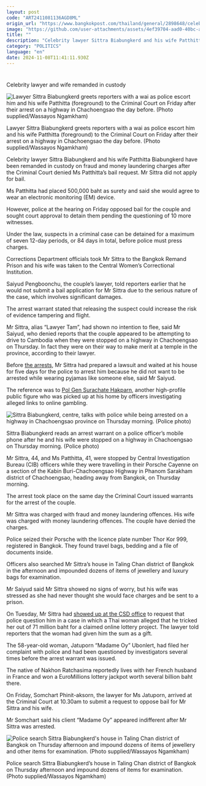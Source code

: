 ```yaml
---
layout: post
code: "ART2411081136AGD8ML"
origin_url: "https://www.bangkokpost.com/thailand/general/2898648/celebrity-lawyer-and-wife-remanded-in-custody"
image: "https://github.com/user-attachments/assets/4ef39704-aad0-40bc-a9b8-4c7176ef3cef"
title: ""
description: "Celebrity lawyer Sittra Biabungkerd and his wife Patthitta Biabungkerd have been remanded in custody on fraud and money laundering charges after the Criminal Court denied Ms Patthitta’s bail request. Mr Sittra did not apply for bail."
category: "POLITICS"
language: "en"
date: 2024-11-08T11:41:11.930Z
---
```


# 

Celebrity lawyer and wife remanded in custody

![Lawyer Sittra Biabungkerd greets reporters with a wai as police escort him and his wife Patthitta (foreground) to the Criminal Court on Friday after their arrest on a highway in Chachoengsao the day before. (Photo supplied/Wassayos Ngamkham)](https://static.bangkokpost.com/media/content/20241108/c1_2898648_241108143817.jpg)

Lawyer Sittra Biabungkerd greets reporters with a wai as police escort him and his wife Patthitta (foreground) to the Criminal Court on Friday after their arrest on a highway in Chachoengsao the day before. (Photo supplied/Wassayos Ngamkham)

Celebrity lawyer Sittra Biabungkerd and his wife Patthitta Biabungkerd have been remanded in custody on fraud and money laundering charges after the Criminal Court denied Ms Patthitta’s bail request. Mr Sittra did not apply for bail.

Ms Patthitta had placed 500,000 baht as surety and said she would agree to wear an electronic monitoring (EM) device.

However, police at the hearing on Friday opposed bail for the couple and sought court approval to detain them pending the questioning of 10 more witnesses.

Under the law, suspects in a criminal case can be detained for a maximum of seven 12-day periods, or 84 days in total, before police must press charges.

Corrections Department officials took Mr Sittra to the Bangkok Remand Prison and his wife was taken to the Central Women’s Correctional Institution.

Saiyud Pengboonchu, the couple’s lawyer, told reporters earlier that he would not submit a bail application for Mr Sittra due to the serious nature of the case, which involves significant damages.

The arrest warrant stated that releasing the suspect could increase the risk of evidence tampering and flight.

Mr Sittra, alias “Lawyer Tam”, had shown no intention to flee, said Mr Saiyud, who denied reports that the couple appeared to be attempting to drive to Cambodia when they were stopped on a highway in Chachoengsao on Thursday. In fact they were on their way to make merit at a temple in the province, according to their lawyer.

Before [the arrests](https://www.bangkokpost.com/thailand/general/2897978/lawyer-wife-arrested-for-alleged-fraud-money-laundering), Mr Sittra had prepared a lawsuit and waited at his house for five days for the police to arrest him because he did not want to be arrested while wearing pyjamas like someone else, said Mr Saiyud.

The reference was to [Pol Gen Surachate Hakparn](https://www.bangkokpost.com/thailand/general/2652502/big-jokes-house-searched-by-cyber-crime-police), another high-profile public figure who was picked up at his home by officers investigating alleged links to online gambling. 

![  Sittra Biabungkerd, centre, talks with police while being arrested on a highway in Chachoengsao province on Thursday morning. (Police photo)](https://github.com/user-attachments/assets/58fba340-2172-4b3c-9429-801685aef6ac)

Sittra Biabungkerd reads an arrest warrant on a police officer’s mobile phone after he and his wife were stopped on a highway in Chachoengsao on Thursday morning. (Police photo)

Mr Sittra, 44, and Ms Patthitta, 41, were stopped by Central Investigation Bureau (CIB) officers while they were travelling in their Porsche Cayenne on a section of the Kabin Buri-Chachoengsao Highway in Phanom Sarakham district of Chachoengsao, heading away from Bangkok, on Thursday morning.

The arrest took place on the same day the Criminal Court issued warrants for the arrest of the couple.

Mr Sittra was charged with fraud and money laundering offences. His wife was charged with money laundering offences. The couple have denied the charges.

Police seized their Porsche with the licence plate number Thor Kor 999, registered in Bangkok. They found travel bags, bedding and a file of documents inside.

Officers also searched Mr Sittra’s house in Taling Chan district of Bangkok in the afternoon and impounded dozens of items of jewellery and luxury bags for examination.

Mr Saiyud said Mr Sittra showed no signs of worry, but his wife was stressed as she had never thought she would face charges and be sent to a prison.

On Tuesday, Mr Sittra had [showed up at the CSD office](https://www.bangkokpost.com/thailand/general/2896358/lawyer-accused-in-alleged-b100m-fraud-confronts-police) to request that police question him in a case in which a Thai woman alleged that he tricked her out of 71 million baht for a claimed online lottery project. The lawyer told reporters that the woman had given him the sum as a gift.

The 58-year-old woman, Jatuporn “Madame Oy” Ubonlert, had filed her complaint with police and had been questioned by investigators several times before the arrest warrant was issued.

The native of Nakhon Ratchasima reportedly lives with her French husband in France and won a EuroMillions lottery jackpot worth several billion baht there.

On Friday, Somchart Phinit-aksorn, the lawyer for Ms Jatuporn, arrived at the Criminal Court at 10.30am to submit a request to oppose bail for Mr Sittra and his wife.

Mr Somchart said his client “Madame Oy” appeared indifferent after Mr Sittra was arrested.

![Police search Sittra Biabungkerd's house in Taling Chan district of Bangkok on Thursday afternoon and impound dozens of items of jewellery and other items for examination. (Photo supplied/Wassayos Ngamkham)](https://github.com/user-attachments/assets/b6f07c22-5be7-4137-b5ba-8266adc013ea)

Police search Sittra Biabungkerd’s house in Taling Chan district of Bangkok on Thursday afternoon and impound dozens of items for examination. (Photo supplied/Wassayos Ngamkham)